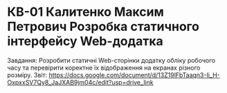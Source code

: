 # КВ-01 Калитенко Максим Петрович Розробка статичного інтерфейсу Web-додатка
Завдання: Розробити статичні Web-сторінки додатку обліку робочого часу та перевірити коректне їх відображення на екранах різного розміру.
Звіт: https://docs.google.com/document/d/13Z19lFbTaaqn3-Ii_H-OxpxxSV7Qy8_JaJXAB9jm04c/edit?usp=drive_link
